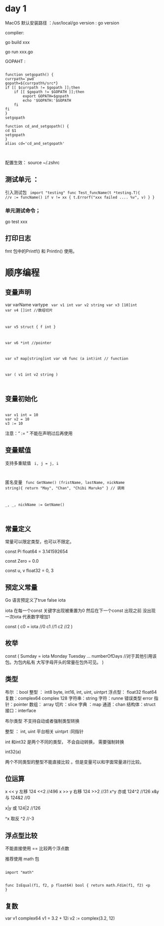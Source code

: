 
# day 1


MacOS 默认安装路径 ：/usr/local/go
version : go version

complier:

go build xxx

go run xxx.go

GOPAHT :
<pre><code> 
function setgopath() {
currpath=`pwd`
gopath=${currpath%/src*}
if [[ $currpath != $gopath ]];then
    if [[ $gopath != $GOPATH ]];then
        export GOPATH=$gopath
        echo '$GOPATH:'$GOPATH
    fi
fi
}
setgopath

function cd_and_setgopath() {
cd $1
setgopath
}
alias cd='cd_and_setgopath'

</code> </pre>
配置生效：
source ~/.zshrc

## 测试单元 ：
引入测试包
<code>
import "testing"
func Test_funcName(t *testing.T){
     //v := funcName()
    if v != xx {
       t.Errorf("xxx failed .... %v", v)
       }
}
</code>

### 单元测试命令；
   go test xxx
   
## 打印日志 
   fmt 包中的Printf() 和 Println() 使用。
   
# 顺序编程

## 变量声明 
var varName vartype 
<code>
var v1 int 
var v2 string 
var v3 [10]int 
var v4 []int //数组切片

var v5 struct {
    f int 
}

var v6 *int //pointer

var v7 map[string]int 
var v8 func (a int)int // function 

var (
     v1 int
     v2 string
)

</code>

##  变量初始化 

<code>
var v1 int = 10
var v2 = 10
v3 := 10
</code>

注意：“ := ” 不能在声明过后再使用


## 变量赋值 
支持多重赋值
<code>
i, j = j, i

</code>

匿名变量 
<code>
func GetName() (fristName, lastName, nickName string){
    return "May", "Chan", "Chibi Maruko"
}
// 调用

_, _, nickName := GetName()

</code>

## 常量定义 
常量可以限定类型，也可以不限定。

const Pi float64 = 3.141592654

const Zero = 0.0

const u, v float32 = 0, 3

## 预定义常量 
Go 语言预定义了true false iota 

iota 在每一个const 关键字出现被重置为0
然后在下一个const 出现之前 没出现一次iota 代表数字增加1

const (
 c0 = iota //0
 c1        //1
 c2        //2
)

## 枚举 

const ( 
  Sumday = iota
  Monday 
  Tuesday
  ...
  numberOfDays //对于其他引用该包。为包内私有 大写字母开头的常量在包外可见。
)


## 类型

布尔 ：bool 
整型 ： int8 byte, int16, int, uint, uintprt 
浮点型： float32 float64 
复数：complex64 complex 128
字符串：string
字符：runne
错误类型 error
指针：pointer
数组： array 
切片：slice 
字典 ：map
通道：chan
结构体：struct
接口：interface 

布尔类型 不支持自动或者强制类型转换

整型 ： int, uint 平台相关 
uintprt :同指针

int 和int32 是两个不同的类型， 不会自动转换， 需要强制转换

int32(a)

两个不同类型的整型不能直接比较 。但是变量可以和字面常量进行比较。


## 位运算

x << y 左移 124 <<2 //496
x >> y 右移 124 >>2 //31
x^y   亦或 124^2 //126
x&y 与   124&2 //0

x|y 或 124|2 //126

^x 取反  ^2 //-3


## 浮点型比较 

不能直接使用 == 比较两个浮点数 

推荐使用 math 包

<code>
import "math"

func IsEqual(f1, f2, p float64) bool {
   return math.Fdim(f1, f2) <p
}
</code>


## 复数

var v1 complex64
v1 = 3.2 + 12i
v2 := complex(3.2, 12)

